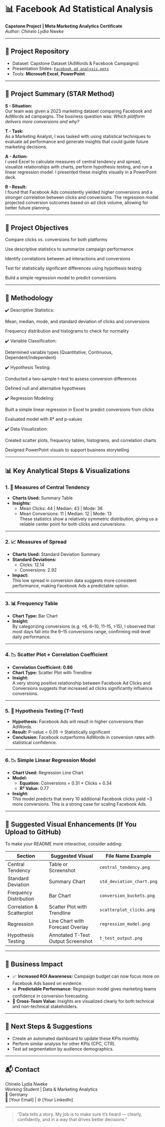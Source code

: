 # 📊 Facebook Ad Statistical Analysis
**Capstone Project | Meta Marketing Analytics Certificate**  
*Author: Chinelo Lydia Nweke*

---

## 📁 Project Repository

- Dataset: Capstone Dataset (AdWords & Facebook Campaigns)
- Presentation Slides: [`Facebook ad analysis.pptx`](./Facebook%20ad%20analysis.pptx)
- Tools: **Microsoft Excel**, **PowerPoint**

---

## 🌟 Project Summary (STAR Method)

**S - Situation:**  
Our team was given a 2023 marketing dataset comparing Facebook and AdWords ad campaigns. The business question was: _Which platform delivers more conversions and why?_

**T - Task:**  
As a Marketing Analyst, I was tasked with using statistical techniques to evaluate ad performance and generate insights that could guide future marketing decisions.

**A - Action:**  
I used Excel to calculate measures of central tendency and spread, visualize relationships with charts, perform hypothesis testing, and run a linear regression model. I presented these insights visually in a PowerPoint deck.

**R - Result:**  
I found that Facebook Ads consistently yielded higher conversions and a stronger correlation between clicks and conversions. The regression model projected conversion outcomes based on ad click volume, allowing for better future planning.

---

## 🎯 Project Objectives <a name="objectives"></a>
Compare clicks vs. conversions for both platforms

Use descriptive statistics to summarize campaign performance

Identify correlations between ad interactions and conversions

Test for statistically significant differences using hypothesis testing

Build a simple regression model to predict conversions

---

## 🧪 Methodology <a name="methodology"></a>
✔️ Descriptive Statistics:

Mean, median, mode, and standard deviation of clicks and conversions

Frequency distribution and histograms to check for normality

✔️ Variable Classification:

Determined variable types (Quantitative, Continuous, Dependent/Independent)

✔️ Hypothesis Testing:

Conducted a two-sample t-test to assess conversion differences

Defined null and alternative hypotheses

✔️ Regression Modeling:

Built a simple linear regression in Excel to predict conversions from clicks

Evaluated model with R² and p-values

✔️ Data Visualization:

Created scatter plots, frequency tables, histograms, and correlation charts

Designed PowerPoint visuals to support business storytelling

---
## 📊 Key Analytical Steps & Visualizations

### 1. 🧮 Measures of Central Tendency
- **Charts Used:** Summary Table
- **Insights:**
  - Mean Clicks: 44 | Median: 43 | Mode: 36  
  - Mean Conversions: 11 | Median: 12 | Mode: 13  
  These statistics show a relatively symmetric distribution, giving us a reliable center point for both clicks and conversions.

---

### 2. 📈 Measures of Spread
- **Charts Used:** Standard Deviation Summary
- **Standard Deviations:**
  - Clicks: 12.14  
  - Conversions: 2.92  
- **Impact:**  
  This low spread in conversion data suggests more consistent performance, making Facebook Ads a predictable option.

---

### 3. 📊 Frequency Table
- **Chart Type:** Bar Chart
- **Insight:**  
  By categorizing conversions (e.g. <6, 6–10, 11–15, >15), I observed that most days fall into the 6–15 conversions range, confirming mid-level daily performance.

---

### 4. 📉 Scatter Plot + Correlation Coefficient
- **Correlation Coefficient:** **0.86**  
- **Chart Type:** Scatter Plot with Trendline  
- **Insight:**  
  A very strong positive relationship between Facebook Ad Clicks and Conversions suggests that increased ad clicks significantly influence conversions.

---

### 5. 🧪 Hypothesis Testing (T-Test)
- **Hypothesis:** Facebook Ads will result in higher conversions than AdWords.
- **Result:** P-value < 0.05 → Statistically significant  
- **Conclusion:** Facebook outperforms AdWords in conversion rates with statistical confidence.

---

### 6. 📉 Simple Linear Regression Model
- **Chart Used:** Regression Line Chart  
- **Model:**  
  - **Equation:** Conversions = 0.31 × Clicks + 0.34  
  - **R² Value:** 0.77  
- **Insight:**  
  This model predicts that every 10 additional Facebook clicks yield ~3 more conversions. This is a strong case for scaling Facebook Ads.

---

## 📸 Suggested Visual Enhancements (If You Upload to GitHub)
To make your README more interactive, consider adding:

| Section                    | Suggested Visual                  | File Name Example         |
|---------------------------|-----------------------------------|---------------------------|
| Central Tendency          | Table or Screenshot               | `central_tendency.png`    |
| Standard Deviation        | Summary Chart                     | `std_deviation_chart.png` |
| Frequency Distribution    | Bar Chart                         | `conversion_buckets.png`  |
| Correlation & Scatterplot | Scatter Plot with Trendline       | `scatterplot_clicks.png`  |
| Regression                | Line Chart with Forecast Overlay  | `regression_model.png`    |
| Hypothesis Testing        | Annotated T-Test Output Screenshot| `t_test_output.png`       |

---

## 🧠 Business Impact

- 📈 **Increased ROI Awareness:** Campaign budget can now focus more on Facebook Ads based on evidence.
- 📊 **Predictable Performance:** Regression model gives marketing teams confidence in conversion forecasting.
- 🤝 **Cross-Team Value:** Insights are visualized clearly for both technical and non-technical stakeholders.

---

## 📌 Next Steps & Suggestions

- Create an automated dashboard to update these KPIs monthly.
- Perform similar analysis for other KPIs (CPC, CTR).
- Test ad segmentation by audience demographics.

---

## 📬 Contact
Chinelo Lydia Nweke  
Working Student | Data & Marketing Analytics  
📍 Germany  
📧 [Your Email] | 🌐 [Your LinkedIn]

---

> “Data tells a story. My job is to make sure it’s heard — clearly, confidently, and in a way that drives better decisions.”

